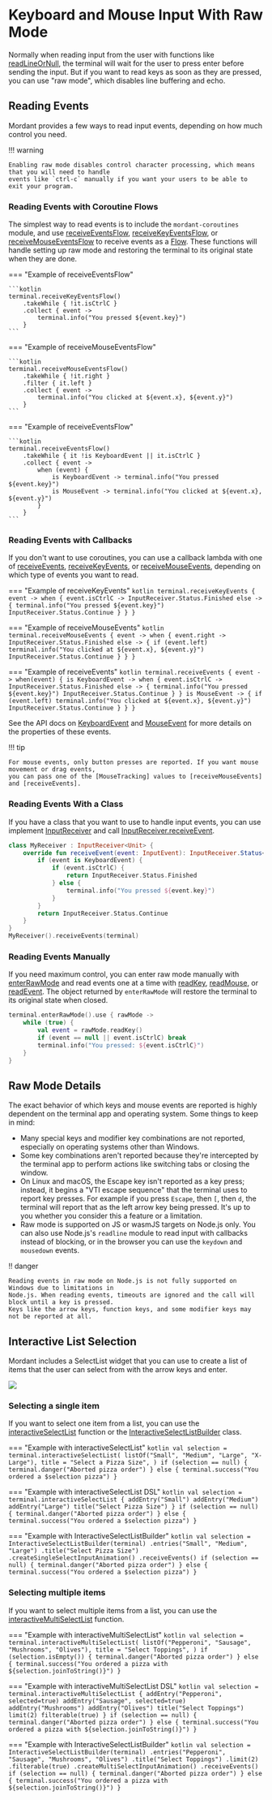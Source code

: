 # Keyboard and Mouse Input With Raw Mode

Normally when reading input from the user with functions like [readLineOrNull], the terminal
will wait for the user to press enter before sending the input. But if you want to read keys as
soon as they are pressed, you can use "raw mode", which disables line buffering and echo.

## Reading Events

Mordant provides a few ways to read input events, depending on how much control you need.

!!! warning

    Enabling raw mode disables control character processing, which means that you will need to handle
    events like `ctrl-c` manually if you want your users to be able to exit your program.


### Reading Events with Coroutine Flows

The simplest way to read events is to include the `mordant-coroutines` module,
and use [receiveEventsFlow], [receiveKeyEventsFlow], or [receiveMouseEventsFlow] to receive
events as a [Flow]. These functions will handle setting up raw mode and restoring the terminal to
its original state when they are done.

=== "Example of receiveEventsFlow"

    ```kotlin
    terminal.receiveKeyEventsFlow()
        .takeWhile { !it.isCtrlC }
        .collect { event ->
            terminal.info("You pressed ${event.key}")
        }
    ```

=== "Example of receiveMouseEventsFlow"

    ```kotlin
    terminal.receiveMouseEventsFlow()
        .takeWhile { !it.right }
        .filter { it.left }
        .collect { event ->
            terminal.info("You clicked at ${event.x}, ${event.y}")
        }
    ```

=== "Example of receiveEventsFlow"

    ```kotlin
    terminal.receiveEventsFlow()
        .takeWhile { it !is KeyboardEvent || it.isCtrlC }
        .collect { event ->
            when (event) {
                is KeyboardEvent -> terminal.info("You pressed ${event.key}")
                is MouseEvent -> terminal.info("You clicked at ${event.x}, ${event.y}")
            }
        }
    ```

### Reading Events with Callbacks

If you don't want to use coroutines, you can use a callback lambda with one of [receiveEvents],
[receiveKeyEvents], or [receiveMouseEvents], depending on which type of events you want to read.

=== "Example of receiveKeyEvents"
    ```kotlin
    terminal.receiveKeyEvents { event ->
        when {
            event.isCtrlC -> InputReceiver.Status.Finished
            else -> {
                terminal.info("You pressed ${event.key}")
                InputReceiver.Status.Continue
            }
        }
    }
    ```

=== "Example of receiveMouseEvents"
    ```kotlin
    terminal.receiveMouseEvents { event ->
        when {
            event.right -> InputReceiver.Status.Finished
            else -> {
                if (event.left) terminal.info("You clicked at ${event.x}, ${event.y}")
                InputReceiver.Status.Continue
            }
        }
    }
    ```

=== "Example of receiveEvents"
    ```kotlin
    terminal.receiveEvents { event ->
        when(event) {
            is KeyboardEvent -> when {
                event.isCtrlC -> InputReceiver.Status.Finished
                else -> {
                    terminal.info("You pressed ${event.key}")
                    InputReceiver.Status.Continue
                }
            }
            is MouseEvent -> {
                if (event.left) terminal.info("You clicked at ${event.x}, ${event.y}")
                InputReceiver.Status.Continue
            }
        }
    }
    ```

See the API docs on [KeyboardEvent] and [MouseEvent] for more details on the properties of these
events.

!!! tip

    For mouse events, only button presses are reported. If you want mouse movement or drag events, 
    you can pass one of the [MouseTracking] values to [receiveMouseEvents] and [receiveEvents].

### Reading Events With a Class

If you have a class that you want to use to handle input events, you can use implement
[InputReceiver] and call [InputReceiver.receiveEvent].

```kotlin
class MyReceiver : InputReceiver<Unit> {
    override fun receiveEvent(event: InputEvent): InputReceiver.Status<Unit> {
        if (event is KeyboardEvent) {
            if (event.isCtrlC) {
                return InputReceiver.Status.Finished
            } else {
                terminal.info("You pressed ${event.key}")
            }
        }
        return InputReceiver.Status.Continue
    }
}
MyReceiver().receiveEvents(terminal)
```

### Reading Events Manually

If you need maximum control, you can enter raw mode manually with [enterRawMode] and read events one
at a time with [readKey], [readMouse], or [readEvent]. The object returned by `enterRawMode` will
restore the terminal to its original state when closed.

```kotlin
terminal.enterRawMode().use { rawMode ->
    while (true) {
        val event = rawMode.readKey()
        if (event == null || event.isCtrlC) break
        terminal.info("You pressed: ${event.isCtrlC}")
    }
}
```

## Raw Mode Details

The exact behavior of which keys and mouse events are reported is highly dependent on the terminal
app and operating system. Some things to keep in mind:

- Many special keys and modifier key combinations are not reported, especially on operating systems
  other than Windows.
- Some key combinations aren't reported because they're intercepted by the terminal app to perform
  actions like switching tabs or closing the window.
- On Linux and macOS, the Escape key isn't reported as a key press; instead, it begins a "VTI escape
  sequence" that the terminal uses to report key presses. For example if you press `Escape`, then `[`,
  then `d`, the terminal will report that as the left arrow key being pressed. It's up to you whether
  you consider this a feature or a limitation. 
- Raw mode is supported on JS or wasmJS targets on Node.js only. You can also use Node.js's
  `readline` module to read input with callbacks instead of blocking, or in the browser you can use
  the `keydown` and `mousedown` events.

!! danger

    Reading events in raw mode on Node.js is not fully supported on Windows due to limitations in
    Node.js. When reading events, timeouts are ignored and the call will block until a key is pressed.
    Keys like the arrow keys, function keys, and some modifier keys may not be reported at all.

## Interactive List Selection

Mordant includes a SelectList widget that you can use to create a list of items that the user can
select from with the arrow keys and enter.

![](img/select_list.gif)

### Selecting a single item

If you want to select one item from a list, you can use the [interactiveSelectList] function or 
the [InteractiveSelectListBuilder] class.

=== "Example with interactiveSelectList"
    ```kotlin
    val selection = terminal.interactiveSelectList(
        listOf("Small", "Medium", "Large", "X-Large"),
        title = "Select a Pizza Size",
    )
    if (selection == null) {
        terminal.danger("Aborted pizza order")
    } else {
        terminal.success("You ordered a $selection pizza")
    }
    ```

=== "Example with interactiveSelectList DSL"
    ```kotlin
    val selection = terminal.interactiveSelectList {
        addEntry("Small")
        addEntry("Medium")
        addEntry("Large")
        title("Select Pizza Size")
    }
    if (selection == null) {
        terminal.danger("Aborted pizza order")
    } else {
        terminal.success("You ordered a $selection pizza")
    }
    ```

=== "Example with InteractiveSelectListBuilder"
    ```kotlin
    val selection = InteractiveSelectListBuilder(terminal)
        .entries("Small", "Medium", "Large")
        .title("Select Pizza Size")
        .createSingleSelectInputAnimation()
        .receiveEvents()
    if (selection == null) {
        terminal.danger("Aborted pizza order")
    } else {
        terminal.success("You ordered a $selection pizza")
    }
    ```

### Selecting multiple items

If you want to select multiple items from a list, you can use the [interactiveMultiSelectList]
function.

=== "Example with interactiveMultiSelectList"
    ```kotlin
    val selection = terminal.interactiveMultiSelectList(
        listOf("Pepperoni", "Sausage", "Mushrooms", "Olives"),
        title = "Select Toppings",
    )
    if (selection.isEmpty()) {
        terminal.danger("Aborted pizza order")
    } else {
        terminal.success("You ordered a pizza with ${selection.joinToString()}")
    }
    ```

=== "Example with interactiveMultiSelectList DSL"
    ```kotlin
    val selection = terminal.interactiveMultiSelectList {
        addEntry("Pepperoni", selected=true)
        addEntry("Sausage", selected=true)
        addEntry("Mushrooms")
        addEntry("Olives")
        title("Select Toppings")
        limit(2)
        filterable(true)
    }
    if (selection == null) {
        terminal.danger("Aborted pizza order")
    } else {
        terminal.success("You ordered a pizza with ${selection.joinToString()}")
    }
    ```

=== "Example with InteractiveSelectListBuilder"
    ```kotlin
    val selection = InteractiveSelectListBuilder(terminal)
        .entries("Pepperoni", "Sausage", "Mushrooms", "Olives")
        .title("Select Toppings")
        .limit(2)
        .filterable(true)
        .createMultiSelectInputAnimation()
        .receiveEvents()
    if (selection == null) {
        terminal.danger("Aborted pizza order")
    } else {
        terminal.success("You ordered a pizza with ${selection.joinToString()}")
    }
    ```

[Flow]:                         https://kotlinlang.org/docs/reference/coroutines/flow.html
[InputEvent]:                   api/mordant/com.github.ajalt.mordant.input/-input-event/index.html
[InputReceiver.receiveEvent]:   api/mordant/com.github.ajalt.mordant.input/-input-receiver/receive-event.html
[InputReceiver]:                api/mordant/com.github.ajalt.mordant.input/-input-receiver/index.html
[InteractiveSelectListBuilder]: api/mordant/com.github.ajalt.mordant.input/-interactive-select-list-builder/index.html
[KeyboardEvent]:                api/mordant/com.github.ajalt.mordant.input/-keyboard-event/index.html
[MouseEvent]:                   api/mordant/com.github.ajalt.mordant.input/-mouse-event/index.html
[MouseTracking]:                api/mordant/com.github.ajalt.mordant.input/-mouse-tracking/index.html
[enterRawMode]:                 api/mordant/com.github.ajalt.mordant.input/enter-raw-mode.html
[interactiveMultiSelectList]:   api/mordant/com.github.ajalt.mordant.input/interactive-multi-select-list.html
[interactiveSelectList]:        api/mordant/com.github.ajalt.mordant.input/interactive-select-list.html
[readEvent]:                    api/mordant/com.github.ajalt.mordant.input/-raw-mode-scope/read-event.html
[readKey]:                      api/mordant/com.github.ajalt.mordant.input/-raw-mode-scope/read-key.html
[readLineOrNull]:               api/mordant/com.github.ajalt.mordant.terminal/-terminal/read-line-or-null.html
[readMouse]:                    api/mordant/com.github.ajalt.mordant.input/-raw-mode-scope/read-mouse.html
[receiveEvents]:                api/mordant/com.github.ajalt.mordant.input/receive-events.html
[receiveEventsFlow]:            api/extensions/mordant-coroutines/com.github.ajalt.mordant.input.coroutines/receive-events-flow.html
[receiveKeyEventsFlow]:         api/extensions/mordant-coroutines/com.github.ajalt.mordant.input.coroutines/receive-key-events-flow.html
[receiveKeyEvents]:             api/mordant/com.github.ajalt.mordant.input/receive-key-events.html
[receiveMouseEventsFlow]:       api/extensions/mordant-coroutines/com.github.ajalt.mordant.input.coroutines/receive-mouse-events-flow.html
[receiveMouseEvents]:           api/mordant/com.github.ajalt.mordant.input/receive-mouse-events.html
